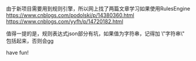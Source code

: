 由于新项目需要用到规则引擎，所以网上找了两篇文章学习如果使用RulesEngine<br>
https://www.cnblogs.com/podolski/p/14380360.html<br>
https://www.cnblogs.com/yyfh/p/14720182.html<br>

值得一提的是，规则表达式json部分有坑，如果值为字符串，记得加 \\"字符串\\" 包括起来，否则会gg<br>

have fun!<br>
